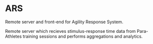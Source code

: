 # ARS
Remote server and front-end for Agility Response System.

Remote server which recieves stimulus-response time data from Para-Athletes training sessions and performs aggregations and analytics.
